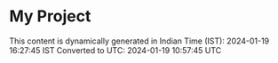 # My Project

This content is dynamically generated in Indian Time (IST): 2024-01-19 16:27:45 IST
Converted to UTC: 2024-01-19 10:57:45 UTC
